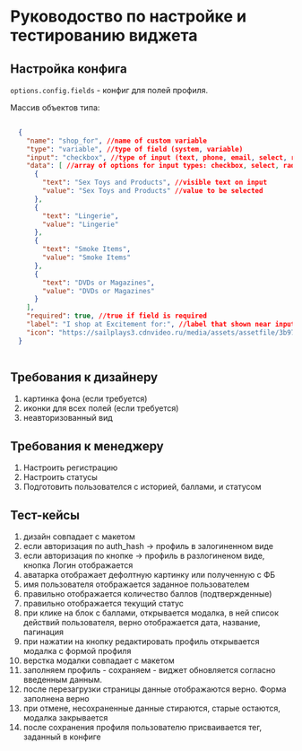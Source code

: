 # Руководоство по настройке и тестированию виджета

## Настройка конфига
 
``options.config.fields`` - конфиг для полей профиля.

Массив объектов типа: 

```json
    
  {
    "name": "shop_for", //name of custom variable
    "type": "variable", //type of field (system, variable)
    "input": "checkbox", //type of input (text, phone, email, select, radio, checkbox, subscriptions)
    "data": [ //array of options for input types: checkbox, select, radio
      {
        "text": "Sex Toys and Products", //visible text on input
        "value": "Sex Toys and Products" //value to be selected
      },
      {
        "text": "Lingerie",
        "value": "Lingerie"
      },
      {
        "text": "Smoke Items",
        "value": "Smoke Items"
      },
      {
        "text": "DVDs or Magazines",
        "value": "DVDs or Magazines"
      }
    ],
    "required": true, //true if field is required
    "label": "I shop at Excitement for:", //label that shown near input
    "icon": "https://sailplays3.cdnvideo.ru/media/assets/assetfile/3b977645504ec7eafff8f2ec4f9047f5.png" //icon for field
  }  
        
```

## Требования к дизайнеру

1. картинка фона (если требуется)
2. иконки для всех полей (если требуется)
3. неавторизованный вид

## Требования к менеджеру

1. Настроить регистрацию
2. Настроить статусы
3. Подготовить пользователся с историей, баллами, и статусом

## Тест-кейсы

1. дизайн совпадает с макетом
2. если авторизация по auth_hash -> профиль в залогиненном виде
3. если авторизация по кнопке -> профиль в разлогиненом виде, кнопка Логин отображается
4. аватарка отображает дефолтную картинку или полученную с ФБ
5. имя пользователя отображается заданное пользователем
6. правильно отображается количество баллов (подтвержденные)
7. правильно отображается текущий статус
8. при клике на блок с баллами, открывается модалка, в ней список действий пользователя, верно отображается дата, название, пагинация
9. при нажатии на кнопку редактировать профиль открывается модалка с формой профиля
10. верстка модалки совпадает с макетом
11. заполняем профиль - сохраняем - виджет обновляется согласно введенным данным.
12. после перезагрузки страницы данные отображаются верно. Форма заполнена верно
13. при отмене, несохраненные данные стираются, старые остаются, модалка закрывается
14. после сохранения профиля пользователю присваивается тег, заданный в конфиге

